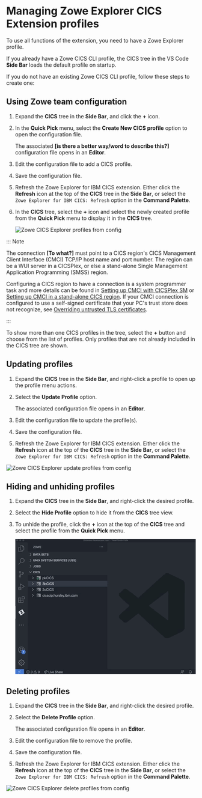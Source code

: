# Managing Zowe Explorer CICS Extension profiles

To use all functions of the extension, you need to have a Zowe Explorer profile.

If you already have a Zowe CICS CLI profile, the CICS tree in the VS Code **Side Bar** loads the default profile on startup.  

If you do not have an existing Zowe CICS CLI profile, follow these steps to create one:

## Using Zowe team configuration

1. Expand the **CICS** tree in the **Side Bar**, and click the **+** icon.

2. In the **Quick Pick** menu, select the **Create New CICS profile** option to open the configuration file.

   The associated **[is there a better way/word to describe this?]** configuration file opens in an **Editor**.

3. Edit the configuration file to add a CICS profile.

4. Save the configuration file.

5. Refresh the Zowe Explorer for IBM CICS extension. Either click the **Refresh** icon at the top of the **CICS** tree in the **Side Bar**, or select the `Zowe Explorer for IBM CICS: Refresh` option in the **Command Palette**.

6. In the **CICS** tree, select the **+** icon and select the newly created profile from the **Quick Pick** menu to display it in the **CICS** tree.

   ![Zowe CICS Explorer profiles from config](../images/ze-cics/create-profile-from-config.gif)

::: Note

The connection **[To what?]** must point to a CICS region's CICS Management Client Interface (CMCI) TCP/IP host name and port number. The region can be a WUI server in a CICSPlex, or else a stand-alone Single Management Application Programming (SMSS) region.  

Configuring a CICS region to have a connection is a system programmer task and more details can be found in [Setting up CMCI with CICSPlex SM](https://www.ibm.com/docs/en/cics-ts/5.3?topic=explorer-setting-up-cmci-cicsplex-sm) or [Setting up CMCI in a stand-alone CICS region](https://www.ibm.com/docs/en/cics-ts/5.3?topic=suace-setting-up-cmci-in-stand-alone-cics-region). If your CMCI connection is configured to use a self-signed certificate that your PC's trust store does not recognize, see [Overriding untrusted TLS certificates](ze-override-tls-certs.md).

:::

To show more than one CICS profiles in the tree, select the **+** button and choose from the list of profiles. Only profiles that are not already included in the CICS tree are shown.

## Updating profiles

1. Expand the **CICS** tree in the **Side Bar**, and right-click a profile to open up the profile menu actions.

2. Select the **Update Profile** option.

   The associated configuration file opens in an **Editor**.

3. Edit the configuration file to update the profile(s).

4. Save the configuration file.

5. Refresh the Zowe Explorer for IBM CICS extension. Either click the **Refresh** icon at the top of the **CICS** tree in the **Side Bar**, or select the `Zowe Explorer for IBM CICS: Refresh` option in the **Command Palette**.

![Zowe CICS Explorer update profiles from config](../images/ze-cics/update-profile-from-config.gif)

## Hiding and unhiding profiles

1. Expand the **CICS** tree in the **Side Bar**, and right-click the desired profile.

2. Select the **Hide Profile** option to hide it from the **CICS** tree view.

3. To unhide the profile, click the **+** icon at the top of the **CICS** tree and select the profile from the **Quick Pick** menu.

   ![Zowe CICS Explorer hide profiles](../images/ze-cics/hide-profile.gif)

## Deleting profiles

1. Expand the **CICS** tree in the **Side Bar**, and right-click the desired profile.

2. Select the **Delete Profile** option.

   The associated configuration file opens in an **Editor**.

3. Edit the configuration file to remove the profile.

4. Save the configuration file.

5. Refresh the Zowe Explorer for IBM CICS extension. Either click the **Refresh** icon at the top of the **CICS** tree in the **Side Bar**, or select the `Zowe Explorer for IBM CICS: Refresh` option in the **Command Palette**.

![Zowe CICS Explorer delete profiles from config](../images/ze-cics/delete-profile-from-config.gif)

